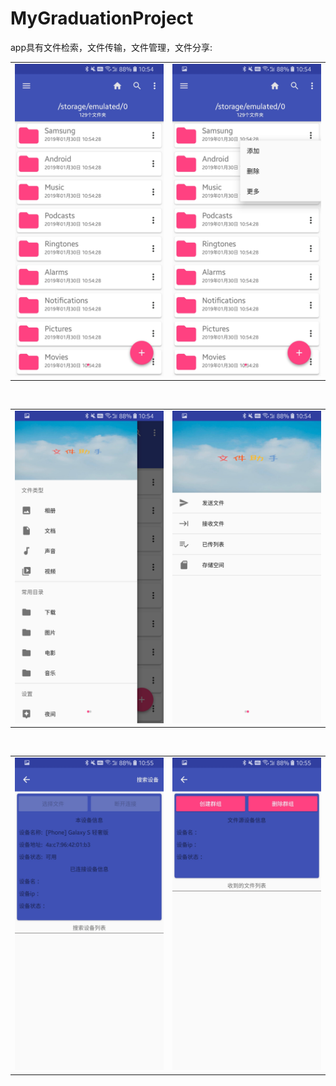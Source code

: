 # MyGraduationProject
app具有文件检索，文件传输，文件管理，文件分享:
<html>

<body>


<table><tr>
<td><img src="https://github.com/haibowen/MyGraduationProject/blob/master/icon/Screenshot_20190130-105434.jpg" width="320" height="500" border=0></td>
<td><img src="https://github.com/haibowen/MyGraduationProject/blob/master/icon/Screenshot_20190130-105444.jpg" width="320" height="500" border=0></td>
</tr></table>

<br/>
<table><tr>
<td><img src="https://github.com/haibowen/MyGraduationProject/blob/master/icon/Screenshot_20190130-105454.jpg" width="320" height="500" border=0></td>
<td><img src="https://github.com/haibowen/MyGraduationProject/blob/master/icon/Screenshot_20190130-105500.jpg" width="320" height="500" border=0></td>
</tr></table>
<br/>

<table><tr>
<td><img src="https://github.com/haibowen/MyGraduationProject/blob/master/icon/Screenshot_20190130-105508.jpg" width="320" height="500" border=0></td>
<td><img src="https://github.com/haibowen/MyGraduationProject/blob/master/icon/Screenshot_20190130-105517.jpg" width="320" height="500" border=0></td>
</tr></table>


</body>

</html>



